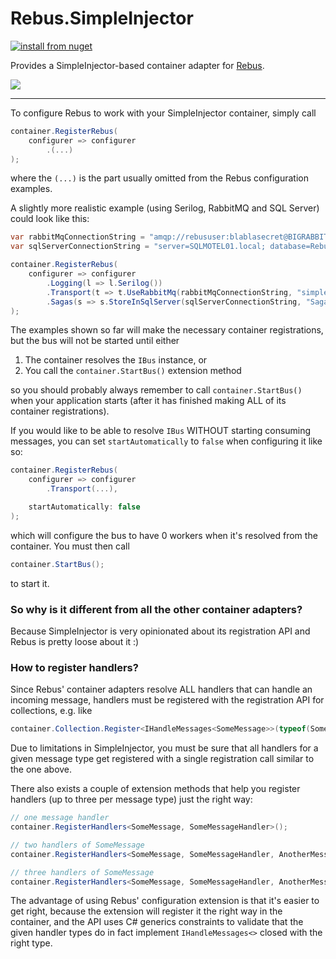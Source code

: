 # Rebus.SimpleInjector

[![install from nuget](https://img.shields.io/nuget/v/Rebus.SimpleInjector.svg?style=flat-square)](https://www.nuget.org/packages/Rebus.SimpleInjector)

Provides a SimpleInjector-based container adapter for [Rebus](https://github.com/rebus-org/Rebus).

![](https://raw.githubusercontent.com/rebus-org/Rebus/master/artwork/little_rebusbus2_copy-200x200.png)

---

To configure Rebus to work with your SimpleInjector container, simply call

```csharp
container.RegisterRebus(
    configurer => configurer
        .(...)
);
```

where the `(...)` is the part usually omitted from the Rebus configuration examples.

A slightly more realistic example (using Serilog, RabbitMQ and SQL Server) could look like this:

```csharp
var rabbitMqConnectionString = "amqp://rebususer:blablasecret@BIGRABBIT01.local";
var sqlServerConnectionString = "server=SQLMOTEL01.local; database=RebusStuff; trusted_connection=true";

container.RegisterRebus(
	configurer => configurer
		.Logging(l => l.Serilog())
		.Transport(t => t.UseRabbitMq(rabbitMqConnectionString, "simpleinjectortest"))
		.Sagas(s => s.StoreInSqlServer(sqlServerConnectionString, "Sagas", "SagaIndex"))
);
```

The examples shown so far will make the necessary container registrations, but the bus will not be started until either

1. The container resolves the `IBus` instance, or
1. You call the `container.StartBus()` extension method

so you should probably always remember to call `container.StartBus()` when your application starts (after it has
finished making ALL of its container registrations).

If you would like to be able to resolve `IBus` WITHOUT starting consuming messages, you can set `startAutomatically` to `false`
when configuring it like so:

```csharp
container.RegisterRebus(
	configurer => configurer
		.Transport(...),

	startAutomatically: false
);
```

which will configure the bus to have 0 workers when it's resolved from the container. You must then call

```csharp
container.StartBus();
```

to start it.


### So why is it different from all the other container adapters?

Because SimpleInjector is very opinionated about its registration API and Rebus is pretty loose about it :)


### How to register handlers?

Since Rebus' container adapters resolve ALL handlers that can handle an incoming message, handlers must be registered with the
registration API for collections, e.g. like

```csharp
container.Collection.Register<IHandleMessages<SomeMessage>>(typeof(SomeMessageHandler));
```

Due to limitations in SimpleInjector, you must be sure that all handlers for a given message type get registered with a single registration call similar to the one above.

There also exists a couple of extension methods that help you register handlers (up to three per message type) just the right way:

```csharp
// one message handler
container.RegisterHandlers<SomeMessage, SomeMessageHandler>();

// two handlers of SomeMessage
container.RegisterHandlers<SomeMessage, SomeMessageHandler, AnotherMessageHandler>();

// three handlers of SomeMessage
container.RegisterHandlers<SomeMessage, SomeMessageHandler, AnotherMessageHandler, YetAnotherMessageHandler>();
```

The advantage of using Rebus' configuration extension is that it's easier to get right, because the extension will register it the right way in the container, and
the API uses C# generics constraints to validate that the given handler types do in fact implement `IHandleMessages<>` closed with the right type.